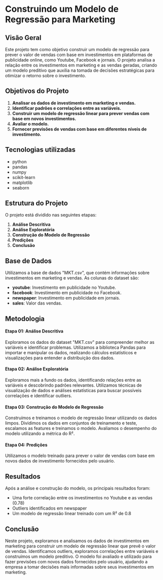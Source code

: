 # Construindo um Modelo de Regressão para Marketing

## Visão Geral

Este projeto tem como objetivo construir um modelo de regressão para prever o valor de vendas com base em investimentos em plataformas de publicidade online, como Youtube, Facebook e jornais. O projeto analisa a relação entre os investimentos em marketing e as vendas geradas, criando um modelo preditivo que auxilia na tomada de decisões estratégicas para otimizar o retorno sobre o investimento.

## Objetivos do Projeto

1. **Analisar os dados de investimento em marketing e vendas.**
2. **Identificar padrões e correlações entre as variáveis.**
3. **Construir um modelo de regressão linear para prever vendas com base em novos investimentos.**
4. **Avaliar o modelo.**
5. **Fornecer previsões de vendas com base em diferentes níveis de investimento.**

## Tecnologias utilizadas
* python
* pandas
* numpy
* scikit-learn
* matplotlib
* seaborn

## Estrutura do Projeto

O projeto está dividido nas seguintes etapas:

1. **Análise Descritiva**
2. **Análise Exploratória**
3. **Construção do Modelo de Regressão**
4. **Predições**
5. **Conclusão**

## Base de Dados

Utilizamos a base de dados "MKT.csv", que contém informações sobre investimentos em marketing e vendas. As colunas do dataset são:

- **youtube**: Investimento em publicidade no Youtube.
- **facebook**: Investimento em publicidade no Facebook.
- **newspaper**: Investimento em publicidade em jornais.
- **sales**: Valor das vendas.

## Metodologia

#### Etapa 01: Análise Descritiva
Exploramos os dados do dataset "MKT.csv" para compreender melhor as variáveis e identificar problemas. Utilizamos a biblioteca Pandas para importar e manipular os dados, realizando cálculos estatísticos e visualizações para entender a distribuição dos dados.

#### Etapa 02: Análise Exploratória
Exploramos mais a fundo os dados, identificando relações entre as variáveis e descobrindo padrões relevantes. Utilizamos técnicas de visualização de dados e análises estatísticas para buscar possíveis correlações e identificar outliers.

#### Etapa 03: Construção do Modelo de Regressão
Construímos e treinamos o modelo de regressão linear utilizando os dados limpos. Dividimos os dados em conjuntos de treinamento e teste, escalamos as features e treinamos o modelo. Avaliamos o desempenho do modelo utilizando a métrica do R².

#### Etapa 04: Predições
Utilizamos o modelo treinado para prever o valor de vendas com base em novos dados de investimento fornecidos pelo usuário.

## Resultados
Após a análise e construção do modelo, os principais resultados foram:
* Uma forte correlação entre os investimentos no Youtube e as vendas (0.78)
* Outliers identificados em newspaper
* Um modelo de regressão linear treinado com um R² de 0.8

## Conclusão
Neste projeto, exploramos e analisamos os dados de investimentos em marketing para construir um modelo de regressão linear que prevê o valor de vendas. Identificamos outliers, exploramos correlações entre variáveis e construímos um modelo preditivo. O modelo foi avaliado e utilizado para fazer previsões com novos dados fornecidos pelo usuário, ajudando a empresa a tomar decisões mais informadas sobre seus investimentos em marketing.
